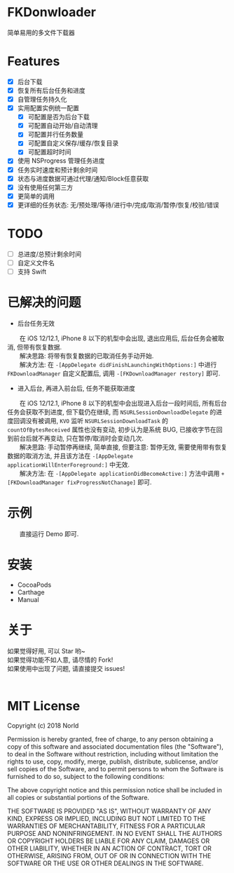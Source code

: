 # FKDonwloader
简单易用的多文件下载器

# Features
* [x] 后台下载
* [x] 恢复所有后台任务和进度
* [x] 自管理任务持久化
* [x] 实用配置实例统一配置
    * [x] 可配置是否为后台下载
    * [x] 可配置自动开始/自动清理
    * [x] 可配置并行任务数量
    * [x] 可配置自定义保存/缓存/恢复目录
    * [x] 可配置超时时间
* [x] 使用 NSProgress 管理任务进度
* [x] 任务实时速度和预计剩余时间
* [x] 状态与进度数据可通过代理/通知/Block任意获取
* [x] 没有使用任何第三方
* [x] 更简单的调用
* [x] 更详细的任务状态: 无/预处理/等待/进行中/完成/取消/暂停/恢复/校验/错误

# TODO
* [ ] 总进度/总预计剩余时间
* [ ] 自定义文件名
* [ ] 支持 Swift

# 已解决的问题
- 后台任务无效

　　在 iOS 12/12.1, iPhone 8 以下的机型中会出现, 退出应用后, 后台任务会被取消, 但带有恢复数据.  
　　解决思路: 将带有恢复数据的已取消任务手动开始.  
　　解决方法: 在 `-[AppDelegate didFinishLaunchingWithOptions:]` 中进行 `FKDownloadManager` 自定义配置后, 调用 `-[FKDownloadManager restory]` 即可.  

- 进入后台, 再进入前台后, 任务不能获取进度

　　在 iOS 12/12.1, iPhone 8 以下的机型中会出现进入后台一段时间后, 所有后台任务会获取不到进度, 但下载仍在继续, 而 `NSURLSessionDownloadDelegate` 的进度回调没有被调用, `KVO` 监听 `NSURLSessionDownloadTask` 的 `countOfBytesReceived` 属性也没有变动, 初步认为是系统 BUG, 已接收字节在回到前台后就不再变动, 只在暂停/取消时会变动几次.  
　　解决思路: 手动暂停再继续, 简单直接, 但要注意: 暂停无效, 需要使用带有恢复数据的取消方法, 并且该方法在 `-[AppDelegate applicationWillEnterForeground:]` 中无效.  
　　解决方法: 在 `-[AppDelegate applicationDidBecomeActive:]` 方法中调用 `+[FKDownloadManager fixProgressNotChanage]` 即可.  


# 示例
　　直接运行 Demo 即可.
　　
# 安装
- CocoaPods
- Carthage
- Manual

# 关于
如果觉得好用, 可以 Star 哟~  
如果觉得功能不如人意, 请尽情的 Fork!  
如果使用中出现了问题, 请直接提交 issues!  
　　

# MIT License

Copyright (c) 2018 Norld

Permission is hereby granted, free of charge, to any person obtaining a copy
of this software and associated documentation files (the "Software"), to deal
in the Software without restriction, including without limitation the rights
to use, copy, modify, merge, publish, distribute, sublicense, and/or sell
copies of the Software, and to permit persons to whom the Software is
furnished to do so, subject to the following conditions:

The above copyright notice and this permission notice shall be included in all
copies or substantial portions of the Software.

THE SOFTWARE IS PROVIDED "AS IS", WITHOUT WARRANTY OF ANY KIND, EXPRESS OR
IMPLIED, INCLUDING BUT NOT LIMITED TO THE WARRANTIES OF MERCHANTABILITY,
FITNESS FOR A PARTICULAR PURPOSE AND NONINFRINGEMENT. IN NO EVENT SHALL THE
AUTHORS OR COPYRIGHT HOLDERS BE LIABLE FOR ANY CLAIM, DAMAGES OR OTHER
LIABILITY, WHETHER IN AN ACTION OF CONTRACT, TORT OR OTHERWISE, ARISING FROM,
OUT OF OR IN CONNECTION WITH THE SOFTWARE OR THE USE OR OTHER DEALINGS IN THE
SOFTWARE.



